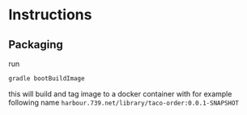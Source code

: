 # Instructions

## Packaging

run
```sh
gradle bootBuildImage
```
this will build and tag image to a docker container with for example following name `harbour.739.net/library/taco-order:0.0.1-SNAPSHOT`
